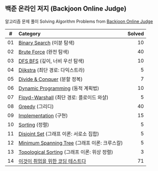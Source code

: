 ## 백준 온라인 저지 (Backjoon Online Judge)

알고리즘 문제 풀이 Solving Algorithm Problems from [Backjoon Online Judge](https://www.acmicpc.net/)

| #  |    Category    | Solved |
|:--:|:---------------|-------:|
| 01 | [Binary Search](https://github.com/wwdbsh/boj/tree/master/Binary%20Search) (이분 탐색) | 10 |
| 02 | [Brute Force](https://github.com/wwdbsh/boj/tree/master/Brute%20Force) (완전 탐색) | 40 |
| 03 | [DFS BFS](https://github.com/wwdbsh/boj/tree/master/DFS_BFS) (깊이, 너비 우선 탐색) | 10 |
| 04 | [Dijkstra](https://github.com/wwdbsh/boj/tree/master/Dijkstra) (최단 경로: 다익스트라) | 5 |
| 05 | [Divide & Conquer](https://github.com/wwdbsh/boj/tree/master/Divide%20and%20Conquer) (분할 정복) | 7 |
| 06 | [Dynamic Programming](https://github.com/wwdbsh/boj/tree/master/Dynamic%20Programming) (동적 계획법) | 10 |
| 07 | [Floyd-Warshall](https://github.com/wwdbsh/boj/tree/master/Floyd-Warshall) (최단 경로: 플로이드 와샬) | 5 |
| 08 | [Greedy](https://github.com/wwdbsh/boj/tree/master/Greedy) (그리디) | 40 |
| 09 | [Implementation](https://github.com/wwdbsh/boj/tree/master/Implementation) (구현) | 15 |
| 10 | [Sorting](https://github.com/wwdbsh/boj/tree/master/Sorting) (정렬) | 5 |
| 11 | [Disjoint Set](https://github.com/wwdbsh/boj/tree/master/Disjoint-Set) (그래프 이론: 서로소 집합) | 5 |
| 12 | [Minimum Spanning Tree](https://github.com/wwdbsh/boj/tree/master/Minimum-Spanning-Tree) (그래프 이론: 크루스칼) | 5 |
| 13 | [Topological Sorting](https://github.com/wwdbsh/boj/tree/master/Topological-Sorting) (그래프 이론: 위상 정렬) | 3 |
| 14 | [이것이 취업을 위한 코딩 테스트다](https://github.com/wwdbsh/boj/tree/master/Practice) | 71 |